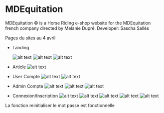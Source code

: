 # MDEquitation
MDEquitation © is a Horse Riding e-shop website for the MDEquitation french company directed by Melanie Dupré.   Developer: Sascha Sallès

Pages du sites au 4 avril

* Landing

  ![alt text](https://github.com/Sascha40/MDEquitation/blob/master/images/1.png)
  ![alt text](https://github.com/Sascha40/MDEquitation/blob/master/images/2.png)
  ![alt text](https://github.com/Sascha40/MDEquitation/blob/master/images/3.png)
  
* Article
 ![alt text](https://github.com/Sascha40/MDEquitation/blob/master/images/4.png)
 
 * User Compte
 ![alt text](https://github.com/Sascha40/MDEquitation/blob/master/images/5.png)
 ![alt text](https://github.com/Sascha40/MDEquitation/blob/master/images/6.png)
 
  * Admin Compte
 ![alt text](https://github.com/Sascha40/MDEquitation/blob/master/images/7.png)
 ![alt text](https://github.com/Sascha40/MDEquitation/blob/master/images/8.png)
 ![alt text](https://github.com/Sascha40/MDEquitation/blob/master/images/9.png)
 
  * Connexion/Inscription
 ![alt text](https://github.com/Sascha40/MDEquitation/blob/master/images/10.png)
 ![alt text](https://github.com/Sascha40/MDEquitation/blob/master/images/11.png)
 ![alt text](https://github.com/Sascha40/MDEquitation/blob/master/images/12.png)
 ![alt text](https://github.com/Sascha40/MDEquitation/blob/master/images/13.png)
 ![alt text](https://github.com/Sascha40/MDEquitation/blob/master/images/14.png)
 
 La fonction reinitialiser le mot passe est fonctionnelle
